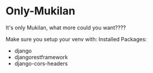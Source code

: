 # Only-Mukilan
It's only Mukilan, what more could you want????

Make sure you setup your venv with:
Installed Packages:
- django
- djangorestframework
- django-cors-headers
